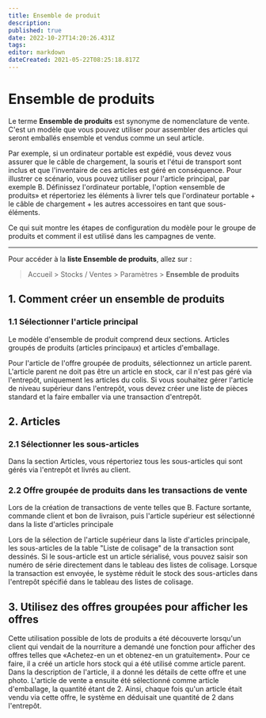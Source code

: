 ```yaml
---
title: Ensemble de produit
description: 
published: true
date: 2022-10-27T14:20:26.431Z
tags: 
editor: markdown
dateCreated: 2021-05-22T08:25:18.817Z
---
```


# Ensemble de produits
Le terme **Ensemble de produits** est synonyme de nomenclature de vente. C'est un modèle que vous pouvez utiliser pour assembler des articles qui seront emballés ensemble et vendus comme un seul article. 

Par exemple, si un ordinateur portable est expédié, vous devez vous assurer que le câble de chargement, la souris et l'étui de transport sont inclus et que l'inventaire de ces articles est géré en conséquence. Pour illustrer ce scénario, vous pouvez utiliser pour l'article principal, par exemple B. Définissez l'ordinateur portable, l'option «ensemble de produits» et répertoriez les éléments à livrer tels que l'ordinateur portable + le câble de chargement + les autres accessoires en tant que sous-éléments.

Ce qui suit montre les étapes de configuration du modèle pour le groupe de produits et comment il est utilisé dans les campagnes de vente.

---

Pour accéder à la **liste Ensemble de produits**, allez sur :

> Accueil > Stocks / Ventes > Paramètres > **Ensemble de produits**

## 1. Comment créer un ensemble de produits

### 1.1 Sélectionner l'article principal

Le modèle d'ensemble de produit comprend deux sections. Articles groupés de produits (articles principaux) et articles d'emballage.

Pour l'article de l'offre groupée de produits, sélectionnez un article parent. L'article parent ne doit pas être un article en stock, car il n'est pas géré via l'entrepôt, uniquement les articles du colis. Si vous souhaitez gérer l'article de niveau supérieur dans l'entrepôt, vous devez créer une liste de pièces standard et la faire emballer via une transaction d'entrepôt.

## 2. Articles

### 2.1 Sélectionner les sous-articles

Dans la section Articles, vous répertoriez tous les sous-articles qui sont gérés via l'entrepôt et livrés au client.

### 2.2 Offre groupée de produits dans les transactions de vente

Lors de la création de transactions de vente telles que B. Facture sortante, commande client et bon de livraison, puis l'article supérieur est sélectionné dans la liste d'articles principale

Lors de la sélection de l'article supérieur dans la liste d'articles principale, les sous-articles de la table "Liste de colisage" de la transaction sont dessinés. Si le sous-article est un article sérialisé, vous pouvez saisir son numéro de série directement dans le tableau des listes de colisage. Lorsque la transaction est envoyée, le système réduit le stock des sous-articles dans l'entrepôt spécifié dans le tableau des listes de colisage.

## 3. Utilisez des offres groupées pour afficher les offres 

Cette utilisation possible de lots de produits a été découverte lorsqu'un client qui vendait de la nourriture a demandé une fonction pour afficher des offres telles que «Achetez-en un et obtenez-en un gratuitement». Pour ce faire, il a créé un article hors stock qui a été utilisé comme article parent. Dans la description de l'article, il a donné les détails de cette offre et une photo. L'article de vente a ensuite été sélectionné comme article d'emballage, la quantité étant de 2. Ainsi, chaque fois qu'un article était vendu via cette offre, le système en déduisait une quantité de 2 dans l'entrepôt.
